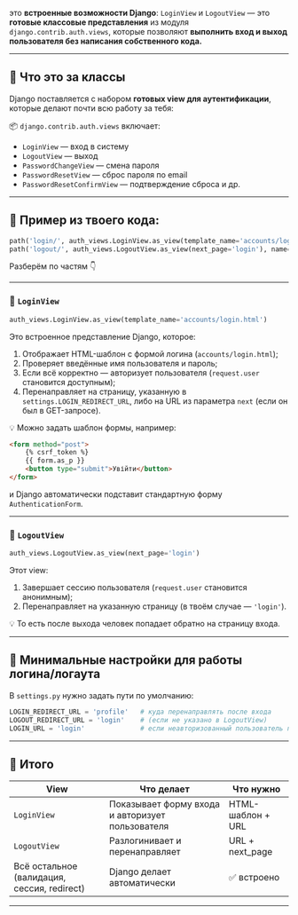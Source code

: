 это **встроенные возможности Django**:
`LoginView` и `LogoutView` — это **готовые классовые представления** из модуля `django.contrib.auth.views`, которые позволяют **выполнить вход и выход пользователя без написания собственного кода.**

---

## 🔹 Что это за классы

Django поставляется с набором **готовых view для аутентификации**, которые делают почти всю работу за тебя:

📦 `django.contrib.auth.views` включает:

* `LoginView` — вход в систему
* `LogoutView` — выход
* `PasswordChangeView` — смена пароля
* `PasswordResetView` — сброс пароля по email
* `PasswordResetConfirmView` — подтверждение сброса
  и др.

---

## 🔸 Пример из твоего кода:

```python
path('login/', auth_views.LoginView.as_view(template_name='accounts/login.html'), name='login'),
path('logout/', auth_views.LogoutView.as_view(next_page='login'), name='logout'),
```

Разберём по частям 👇

---

### 🔹 `LoginView`

```python
auth_views.LoginView.as_view(template_name='accounts/login.html')
```

Это встроенное представление Django, которое:

1. Отображает HTML-шаблон с формой логина (`accounts/login.html`);
2. Проверяет введённые имя пользователя и пароль;
3. Если всё корректно — авторизует пользователя (`request.user` становится доступным);
4. Перенаправляет на страницу, указанную в `settings.LOGIN_REDIRECT_URL`,
   либо на URL из параметра `next` (если он был в GET-запросе).

💡 Можно задать шаблон формы, например:

```html
<form method="post">
    {% csrf_token %}
    {{ form.as_p }}
    <button type="submit">Увійти</button>
</form>
```

и Django автоматически подставит стандартную форму `AuthenticationForm`.

---

### 🔹 `LogoutView`

```python
auth_views.LogoutView.as_view(next_page='login')
```

Этот view:

1. Завершает сессию пользователя (`request.user` становится анонимным);
2. Перенаправляет на указанную страницу (в твоём случае — `'login'`).

💡 То есть после выхода человек попадает обратно на страницу входа.

---

## 🔹 Минимальные настройки для работы логина/логаута

В `settings.py` нужно задать пути по умолчанию:

```python
LOGIN_REDIRECT_URL = 'profile'   # куда перенаправлять после входа
LOGOUT_REDIRECT_URL = 'login'    # (если не указано в LogoutView)
LOGIN_URL = 'login'              # если неавторизованный пользователь попытается открыть защищённую страницу
```

---

## 🔹 Итого

| View                                        | Что делает                                       | Что нужно         |
| ------------------------------------------- | ------------------------------------------------ | ----------------- |
| `LoginView`                                 | Показывает форму входа и авторизует пользователя | HTML-шаблон + URL |
| `LogoutView`                                | Разлогинивает и перенаправляет                   | URL + next_page   |
| Всё остальное (валидация, сессия, redirect) | Django делает автоматически                      | ✅ встроено        |

---
